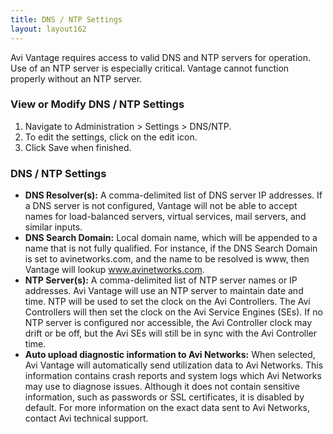 ```yaml
---
title: DNS / NTP Settings
layout: layout162
---
```

Avi Vantage requires access to valid DNS and NTP servers for operation. Use of an NTP server is especially critical. Vantage cannot function properly without an NTP server.

### View or Modify DNS / NTP Settings

<ol> 
 <li>Navigate to Administration &gt; Settings &gt; DNS/NTP.</li> 
 <li>To edit the settings, click on the edit icon.</li> 
 <li>Click Save when finished.</li> 
</ol> 

### DNS / NTP Settings

* **DNS Resolver(s):** A comma-delimited list of DNS server IP addresses. If a DNS server is not configured, Vantage will not be able to accept names for load-balanced servers, virtual services, mail servers, and similar inputs.
* **DNS Search Domain:** Local domain name, which will be appended to a name that is not fully qualified. For instance, if the DNS Search Domain is set to avinetworks.com, and the name to be resolved is www, then Vantage will lookup www.avinetworks.com.
* **NTP Server(s):** A comma-delimited list of NTP server names or IP addresses. Avi Vantage will use an NTP server to maintain date and time. NTP will be used to set the clock on the Avi Controllers. The Avi Controllers will then set the clock on the Avi Service Engines (SEs). If no NTP server is configured nor accessible, the Avi Controller clock may drift or be off, but the Avi SEs will still be in sync with the Avi Controller time.
* **Auto upload diagnostic information to Avi Networks:** When selected, Avi Vantage will automatically send utilization data to Avi Networks. This information contains crash reports and system logs which Avi Networks may use to diagnose issues. Although it does not contain sensitive information, such as passwords or SSL certificates, it is disabled by default. For more information on the exact data sent to Avi Networks, contact Avi technical support. 